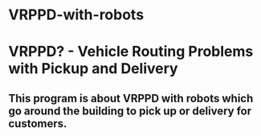 # VRPPD-with-robots
# VRPPD? - Vehicle Routing Problems with Pickup and Delivery

## This program is about VRPPD with robots which go around the building to pick up or delivery for customers.
